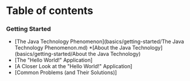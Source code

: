 # Table of contents

### Getting Started
* [The Java Technology Phenomenon](basics/getting-started/The Java Technology Phenomenon.md)
	*[About the Java Technology](basics/getting-started/About the Java Technology)
* [The "Hello World!" Application]
* [A Closer Look at the "Hello World!" Application]
* [Common Problems (and Their Solutions)]